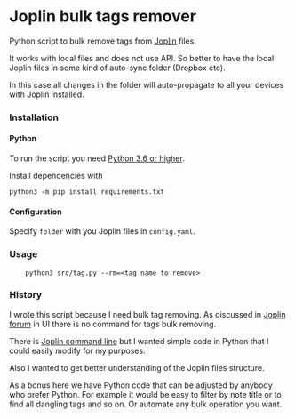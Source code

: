 # Joplin bulk tags remover

Python script to bulk remove tags from [Joplin](https://joplinapp.org) files.

It works with local files and does not use API.
So better to have the local Joplin files in some kind of auto-sync folder (Dropbox etc).

In this case all changes in the folder will auto-propagate to all your devices 
with Joplin installed.
    
### Installation

#### Python

To run the script you need [Python 3.6 or higher](https://www.python.org/getit/).

Install dependencies with

    python3 -m pip install requirements.txt

#### Configuration 

Specify `folder` with you Joplin files in `config.yaml`. 
    
### Usage

        python3 src/tag.py --rm=<tag name to remove> 
    
### History

I wrote this script because I need bulk tag removing.
As discussed in [Joplin forum](https://discourse.joplinapp.org/t/add-or-remove-tags-for-multiple-notes/4368/6)
in UI there is no command for tags bulk removing.

There is [Joplin command line](https://joplinapp.org/terminal/) but I wanted simple
code in Python that I could easily modify for my purposes. 

Also I wanted to get better understanding of the Joplin files structure.

As a bonus here we have Python code that can be
adjusted by anybody who prefer Python.
For example it would be easy to filter by note title or to find all
dangling tags and so on.
Or automate any bulk operation you want.



        